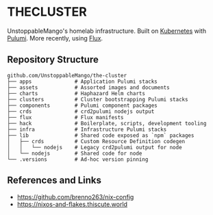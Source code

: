 # THECLUSTER

UnstoppableMango's homelab infrastructure.
Built on [Kubernetes](https://kubernetes.io) with [Pulumi](https://www.pulumi.com/product/infrastructure-as-code/).
More recently, using [Flux](https://fluxcd.io).

## Repository Structure

```shell
github.com/UnstoppableMango/the-cluster
├── apps              # Application Pulumi stacks
├── assets            # Assorted images and documents
├── charts            # Haphazard Helm charts
├── clusters          # Cluster bootstrapping Pulumi stacks
├── components        # Pulumi component packages
├── crds              # crd2pulumi nodejs output
├── flux              # Flux manifests
├── hack              # Boilerplate, scripts, development tooling
├── infra             # Infrastructure Pulumi stacks
├── lib               # Shared code exposed as `npm` packages
│   ├── crds          # Custom Resource Definition codegen
│   │   └── nodejs    # Legacy crd2pulumi output for node
│   └── nodejs        # Shared code for node
└── .versions         # Ad-hoc version pinning
```

## References and Links

- <https://github.com/brenno263/nix-config>
- <https://nixos-and-flakes.thiscute.world>
